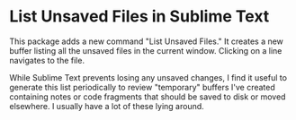 
# List Unsaved Files in Sublime Text

This package adds a new command "List Unsaved Files." It creates a new buffer
listing all the unsaved files in the current window. Clicking on a line
navigates to the file.

While Sublime Text prevents losing any unsaved changes, I find it useful
to generate this list periodically to review "temporary" buffers I've created
containing notes or code fragments that should be saved to disk or moved elsewhere.
I usually have a lot of these lying around.

